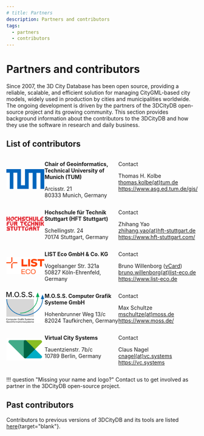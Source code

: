 ```yaml
---
# title: Partners
description: Partners and contributors
tags:
  - partners
  - contributors
---
```


# Partners and contributors

Since 2007, the 3D City Database has been open source, providing a reliable, scalable, and efficient solution for
managing CityGML-based city models, widely used in production by cities and municipalities worldwide. The ongoing
development is driven by the partners of the 3DCityDB open-source project and its growing community.
This section provides background information about the contributors to the 3DCityDB and how they use the software in
research and daily business.

## List of contributors

<div style="display: table; width: 100%;">

  <div style="display: table-row;">
    <div style="display: table-cell; text-align: center; vertical-align: middle; width: 20%;">
      <a href="tum-gis/"><img src="./assets/TUMLogo_oZ_Vollfl_blau_RGB.png" alt="Logo" style="max-width: 100px;"></a>
    </div>
    <div style="display: table-cell; text-align: left; vertical-align: top; width: 40%;">
      <p>
        <b>Chair of Geoinformatics, Technical University of Munich (TUM)</b>
      </p>
      <p>
         Arcisstr. 21<br/>
         80333 Munich, Germany
      </p>
    </div>
    <div style="display: table-cell; text-align: left; vertical-align: top; width: 40%;">
      <p>Contact</p>
      <p>
        Thomas H. Kolbe<br/>
        <a href="mailto:thomas.kolbe@tum.de">thomas.kolbe(at)tum.de</a><br/>
        <a href="https://www.asg.ed.tum.de/gis/" target="_blank">https://www.asg.ed.tum.de/gis/</a>
      </p>
    </div>
  </div>

  <div style="display: table-row;">
    <div style="display: table-cell; text-align: center; vertical-align: middle; width: 20%;">
      <a href="hft-stuttgart/"><img src="./assets/HFT-Stuttgart-Logo-2025.svg" alt="Logo" style="max-width: 100px;"></a>
    </div>
    <div style="display: table-cell; text-align: left; vertical-align: top; width: 40%;">
      <p>
        <b>Hochschule für Technik Stuttgart (HFT Stuttgart)</b>
      </p>
      <p>
         Schellingstr. 24<br/>
         70174 Stuttgart, Germany
      </p>
    </div>
    <div style="display: table-cell; text-align: left; vertical-align: top; width: 40%;">
      <p>Contact</p>
      <p>
        Zhihang Yao<br/>
        <a href="mailto:zhihang.yao@hft-stuttgart.de">zhihang.yao(at)hft-stuttgart.de</a><br/>
        <a href="https://www.hft-stuttgart.com/" target="_blank">https://www.hft-stuttgart.com/</a>
      </p>
    </div>
  </div>

  <div style="display: table-row;">
    <div style="display: table-cell; text-align: center; vertical-align: middle; width: 20%;">
      <a href="list-eco/"><img src="./assets/LIST_ECO_LIST-RED_RGB.png" alt="Logo" style="max-width: 100px;"></a>
    </div>
    <div style="display: table-cell; text-align: left; vertical-align: top; width: 40%;">
      <p>
        <b>LIST Eco GmbH & Co. KG</b>
      </p>
      <p>
        Vogelsanger Str. 321a<br/>
        50827 Köln-Ehrenfeld, Germany
      </p>
    </div>
    <div style="display: table-cell; text-align: left; vertical-align: top; width: 40%;">
      <p>Contact</p>
      <p>
        Bruno Willenborg (<a href="https://www.list-gruppe.de/vcard/?vcard=8ltoiBNbvu2POP8fuZm3VH7JD" target="_blank">vCard</a>)<br/>
        <a href="mailto:bruno.willenborg@list-eco.de">bruno.willenborg(at)list-eco.de</a><br/>
        <a href="https://www.list-eco.de" target="_blank">https://www.list-eco.de</a>
      </p>
    </div>
  </div>

  <div style="display: table-row;">
    <div style="display: table-cell; text-align: center; vertical-align: middle; width: 20%;">
      <a href="moss/"><img src="./assets/MOSS_Logo.svg" alt="Logo" style="max-width: 100px;"></a>
    </div>
    <div style="display: table-cell; text-align: left; vertical-align: top; width: 40%;">
      <p>
        <b>M.O.S.S. Computer Grafik Systeme GmbH</b>
      </p>
      <p>
         Hohenbrunner Weg 13/c<br/>
         82024 Taufkirchen, Germany
      </p>
    </div>
    <div style="display: table-cell; text-align: left; vertical-align: top; width: 40%;">
      <p>Contact</p>
      <p>
        Max Schultze<br/>
        <a href="mailto:mschultze@moss.de">mschultze(at)moss.de</a><br/>
        <a href="https://www.moss.de/" target="_blank">https://www.moss.de/</a>
      </p>
    </div>
  </div>

  <div style="display: table-row;">
    <div style="display: table-cell; text-align: center; vertical-align: middle; width: 20%;">
      <a href="vcs/"><img src="./assets/vcs-logo-small.png" alt="Logo" style="max-width: 100px;"></a>
    </div>
    <div style="display: table-cell; text-align: left; vertical-align: top; width: 40%;">
      <p>
        <b>Virtual City Systems</b>
      </p>
      <p>
         Tauentzienstr. 7b/c<br/>
         10789 Berlin, Germany
      </p>
    </div>
    <div style="display: table-cell; text-align: left; vertical-align: top; width: 40%;">
      <p>Contact</p>
      <p>
        Claus Nagel<br/>
        <a href="mailto:cnagel@vc.systems">cnagel(at)vc.systems</a><br/>
        <a href="https://vc.systems/en/" target="_blank">https://vc.systems</a>
      </p>
    </div>
  </div>
</div>

!!! question "Missing your name and logo?"
    Contact us to get involved as partner in the 3DCityDB open-source project.

## Past contributors

Contributors to previous versions of 3DCityDB and its tools are listed [here](https://3dcitydb-docs.readthedocs.io/en/latest/appendix/contributors.html){target="blank"}.

